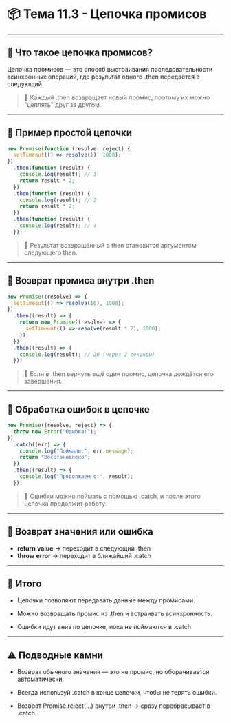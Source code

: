 # 📦 Тема 11.3 - Цепочка промисов

---

## 🔹 Что такое цепочка промисов?

Цепочка промисов — это способ выстраивания последовательности асинхронных операций, где результат одного .then передаётся в следующий.

> 📌 Каждый .then возвращает новый промис, поэтому их можно "цеплять" друг за другом.

---

## 🔹 Пример простой цепочки

```javascript
new Promise(function (resolve, reject) {
  setTimeout(() => resolve(1), 1000);
})
  .then(function (result) {
    console.log(result); // 1
    return result * 2;
  })
  .then(function (result) {
    console.log(result); // 2
    return result * 2;
  })
  .then(function (result) {
    console.log(result); // 4
  });
```

> 📌 Результат возвращённый в then становится аргументом следующего then.

---

## 🔹 Возврат промиса внутри .then

```javascript
new Promise((resolve) => {
  setTimeout(() => resolve(10), 1000);
})
  .then((result) => {
    return new Promise((resolve) => {
      setTimeout(() => resolve(result * 2), 1000);
    });
  })
  .then((result) => {
    console.log(result); // 20 (через 2 секунды)
  });
```

> 📌 Если в .then вернуть ещё один промис, цепочка дождётся его завершения.

---

## 🔹 Обработка ошибок в цепочке

```javascript
new Promise((resolve, reject) => {
  throw new Error("Ошибка!");
})
  .catch((err) => {
    console.log("Поймали:", err.message);
    return "Восстановлено";
  })
  .then((result) => {
    console.log("Продолжаем с:", result);
  });
```

> 📌 Ошибки можно поймать с помощью .catch, и после этого цепочка продолжит работу.

---

## 🔹 Возврат значения или ошибка

- **return** **value** → переходит в следующий .then
- **throw** **error** → переходит в ближайший .catch

---

## 🔹 Итого

- Цепочки позволяют передавать данные между промисами.

- Можно возвращать промис из .then и встраивать асинхронность.

- Ошибки идут вниз по цепочке, пока не поймаются в .catch.

---

## ⚠️ Подводные камни

- Возврат обычного значения — это не промис, но оборачивается автоматически.

- Всегда используй .catch в конце цепочки, чтобы не терять ошибки.

- Возврат Promise.reject(...) внутри .then → сразу перебрасывает в .catch.
